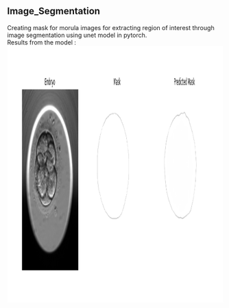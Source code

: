 ## Image_Segmentation
Creating mask for morula images for extracting region of interest through image segmentation using unet model in pytorch.
<br/>
Results from the model : 
<br/>
<img height="600em" width="800" src="Predicted Mask.png"/>
